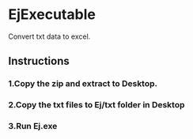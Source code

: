 # EjExecutable
Convert txt data to excel.

## Instructions
### 1.Copy the zip and extract to Desktop.
### 2.Copy the txt files to Ej/txt folder in Desktop
###  3.Run Ej.exe 
